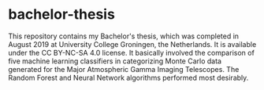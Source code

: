 # bachelor-thesis
This repository contains my Bachelor's thesis, which was completed in August 2019 at University College Groningen, the Netherlands. It is available under the CC BY-NC-SA 4.0 license. It basically involved the comparison of five machine learning classifiers in categorizing Monte Carlo data generated for the Major Atmospheric Gamma Imaging Telescopes. The Random Forest and Neural Network algorithms performed most desirably.
